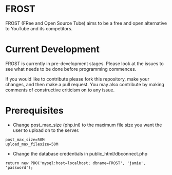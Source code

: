 FROST
=====

FROST (FRee and Open Source Tube) aims to be a free and open alternative to YouTube and its competitors.


Current Development
===================

FROST is currently in pre-development stages. Please look at the issues to see what needs to be done before programming commences.

If you would like to contribute please fork this repository, make your changes, and then make a pull request. You may also contribute by making comments of constructive criticism on to any issue.


Prerequisites
=============

* Change post_max_size (php.ini) to the maximum file size you want the user to upload on to the server.
```
post_max_size=50M
upload_max_filesize=50M
```

* Change the database credentials in public_html/dbconnect.php
```
return new PDO('mysql:host=localhost; dbname=FROST', 'jamie', 'password');
```
